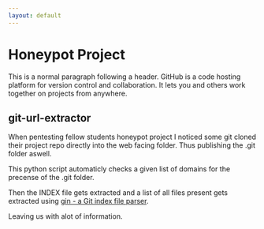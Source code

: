 ```yaml
---
layout: default
---
```


# Honeypot Project

This is a normal paragraph following a header. GitHub is a code hosting platform for version control and collaboration. It lets you and others work together on projects from anywhere.

## git-url-extractor
When pentesting fellow students honeypot project I noticed some git cloned their project repo directly into the web facing folder. Thus publishing the .git folder aswell.  

This python script automaticly checks a given list of domains for the precense of the .git folder.

Then the INDEX file gets extracted and a list of all files present gets extracted using [gin - a Git index file parser](https://github.com/sbp/gin).

Leaving us with alot of information.
